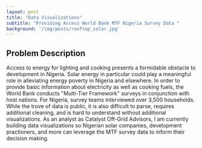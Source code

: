 ```yaml
---
layout: post
title: "Data Visualizations"
subtitle: "Providing Access World Bank MTF Nigeria Survey Data "
background: '/img/posts/rooftop_solar.jpg'
---
```


## Problem Description
Access to energy for lighting and cooking presents a formidable obstacle to development in Nigeria. Solar energy in particular could play
a meaningful role in alleviating energy poverty in Nigeria and elsewhere. In order to provide basic information
about electricity as well as cooking fuels, the World Bank conducts "Multi-Tier Framework" surveys in conjunction with host nations.
For Nigeria, survey teams interviewed over 3,500 households. While the trove of data is public, it is also difficult to parse, 
requires additional cleaning, and is hard to understand without additional visualizations. As an analyst as Catalyst Off-Grid Advisors,
I am currently building data visualizations so Nigerian solar companies, development practioners, and more can leverage the MTF survey
data to inform their decision making.